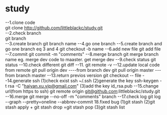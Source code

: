 # study
--1.clone code</br>
git clone http://github.com/littleblackc/study.git</br>
--2.check branch</br>
git branch</br>
--3.create branch
git branch name
--4.go one branch
--5.create branch and go one branch eq 3 and 4
git checkout -b name
--6.add new file
git add file 
--7.commit
git commit -m "comments"
--8.merge branch
git merge branch name 
eg. merge dev code to maaster. get merge dev
--9.check status
git status
--10.check different
git diff
--11.
git remote -v
--12.update local code from remote
git pull origin dev ----from branch dev
git pull origin master ---from branch master
--13.return previos version
git checkout -- file
--14.generate ssh
(1)check exist ssh
~/.ssh
(2)generate the key
ssh-keygen -t rsa -C "haiyan.xu.vip@gmail.com"
(3)add the key
id_rsa.pub
--15.change url(from https to ssh)
git remote origin git@github.com:littleblackc/study.git
--16.merge
git merge --no-off -m "comments" branch
--17.check log
git log --graph --pretty=oneline --abbrev-commit
18.fixed bug
(1)git stash
(2)git stash apply + git stash drop =git stash pop
(3)git stash list




